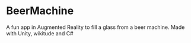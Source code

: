 # BeerMachine
A fun app in Augmented Reality to fill a glass from a beer machine. Made with Unity, wikitude and C#
